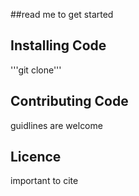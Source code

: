 ##read me to get started

## Installing Code
'''git clone'''

## Contributing Code
guidlines are welcome

## Licence
important to cite 
